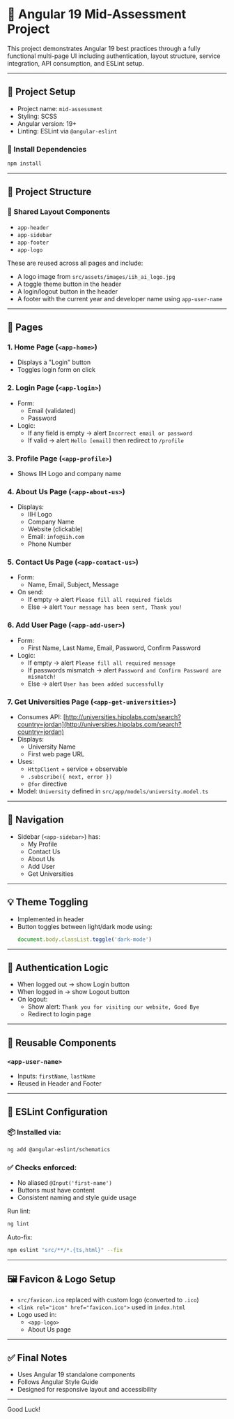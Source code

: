 # 🧠 Angular 19 Mid-Assessment Project

This project demonstrates Angular 19 best practices through a fully functional multi-page UI including authentication, layout structure, service integration, API consumption, and ESLint setup.

---

## 📁 Project Setup

- Project name: `mid-assessment`
- Styling: SCSS
- Angular version: 19+
- Linting: ESLint via `@angular-eslint`

### 🚀 Install Dependencies

```bash
npm install
```

---

## 🧩 Project Structure

### 🔧 Shared Layout Components
- `app-header`
- `app-sidebar`
- `app-footer`
- `app-logo`

These are reused across all pages and include:
- A logo image from `src/assets/images/iih_ai_logo.jpg`
- A toggle theme button in the header
- A login/logout button in the header
- A footer with the current year and developer name using `app-user-name`

---

## 📄 Pages

### 1. Home Page (`<app-home>`)
- Displays a "Login" button
- Toggles login form on click

### 2. Login Page (`<app-login>`)
- Form:
  - Email (validated)
  - Password
- Logic:
  - If any field is empty → alert `Incorrect email or password`
  - If valid → alert `Hello [email]` then redirect to `/profile`

### 3. Profile Page (`<app-profile>`)
- Shows IIH Logo and company name

### 4. About Us Page (`<app-about-us>`)
- Displays:
  - IIH Logo
  - Company Name
  - Website (clickable)
  - Email: `info@iih.com`
  - Phone Number

### 5. Contact Us Page (`<app-contact-us>`)
- Form:
  - Name, Email, Subject, Message
- On send:
  - If empty → alert `Please fill all required fields`
  - Else → alert `Your message has been sent, Thank you!`

### 6. Add User Page (`<app-add-user>`)
- Form:
  - First Name, Last Name, Email, Password, Confirm Password
- Logic:
  - If empty → alert `Please fill all required message`
  - If passwords mismatch → alert `Password and Confirm Password are mismatch!`
  - Else → alert `User has been added successfully`

### 7. Get Universities Page (`<app-get-universities>`)
- Consumes API: [http://universities.hipolabs.com/search?country=jordan](http://universities.hipolabs.com/search?country=jordan)
- Displays:
  - University Name
  - First web page URL
- Uses:
  - `HttpClient` + service + observable
  - `.subscribe({ next, error })`
  - `@for` directive
- Model: `University` defined in `src/app/models/university.model.ts`

---

## 🔁 Navigation

- Sidebar (`<app-sidebar>`) has:
  - My Profile
  - Contact Us
  - About Us
  - Add User
  - Get Universities

---

## 💡 Theme Toggling

- Implemented in header
- Button toggles between light/dark mode using:
  ```ts
  document.body.classList.toggle('dark-mode')
  ```

---

## 🔐 Authentication Logic

- When logged out → show Login button
- When logged in → show Logout button
- On logout:
  - Show alert: `Thank you for visiting our website, Good Bye`
  - Redirect to login page

---

## 👤 Reusable Components

### `<app-user-name>`
- Inputs: `firstName`, `lastName`
- Reused in Header and Footer

---

## 🧼 ESLint Configuration

### 📦 Installed via:

```bash
ng add @angular-eslint/schematics
```

### ✅ Checks enforced:

- No aliased `@Input('first-name')`
- Buttons must have content
- Consistent naming and style guide usage

Run lint:

```bash
ng lint
```

Auto-fix:

```bash
npm eslint "src/**/*.{ts,html}" --fix
```

---

## 🖼️ Favicon & Logo Setup

- `src/favicon.ico` replaced with custom logo (converted to `.ico`)
- `<link rel="icon" href="favicon.ico">` used in `index.html`
- Logo used in:
  - `<app-logo>`
  - About Us page

---

## ✅ Final Notes

- Uses Angular 19 standalone components
- Follows Angular Style Guide
- Designed for responsive layout and accessibility

---

Good Luck!
